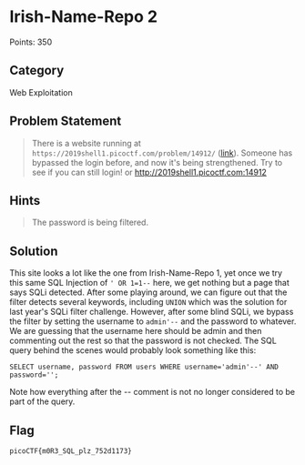 # Irish-Name-Repo 2
Points: 350
## Category
Web Exploitation
## Problem Statement
> There is a website running at `https://2019shell1.picoctf.com/problem/14912/` ([link](https://2019shell1.picoctf.com/problem/14912/)). Someone has bypassed the login before, and now it's being strengthened. Try to see if you can still login! or http://2019shell1.picoctf.com:14912
## Hints
> The password is being filtered.
## Solution
This site looks a lot like the one from Irish-Name-Repo 1, yet once we try this same SQL Injection of `' OR 1=1--` here, we get nothing but a page that says SQLi detected. After some playing around, we can figure out that the filter detects several keywords, including `UNION` which was the solution for last year's SQLi filter challenge. However, after some blind SQLi, we bypass the filter by setting the username to `admin'--` and the password to whatever. We are guessing that the username here should be admin and then commenting out the rest so that the password is not checked. The SQL query behind the scenes would probably look something like this:
```
SELECT username, password FROM users WHERE username='admin'--' AND password='';
```
Note how everything after the -- comment is not no longer considered to be part of the query.
## Flag
`picoCTF{m0R3_SQL_plz_752d1173}`